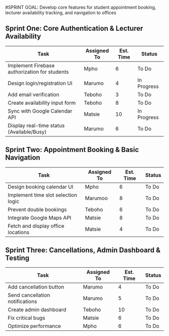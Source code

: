 #SPRINT GOAL:
Develop core features for student appointment booking, lecturer availability tracking, and navigation to offices

## Sprint One: Core Authentication & Lecturer Availability

| **Task**           |Assigned To |  Est. Time | **Status**|
|-------             |---              |---             |---        |
|Implement Firebase authorization for students| Mpho| 6 |To Do|
|Design login/registration UI|Marumo| 4| In Progress|
|Add email verification|Teboho|3|To Do|
|Create availability input form|Teboho|8|To Do|
|Sync with Google Calendar API|Matsie|10|In Progress|
|	Display real-time status (Available/Busy)|Marumo|6| To Do|

## Sprint Two: Appointment Booking & Basic Navigation
| **Task**           |Assigned To |  Est. Time | **Status**|
|-------             |---              |---             |---        |
|Design booking calendar UI|Mpho|6|To Do|
|Implement time slot selection logic|Marumoo|8|To Do|
|Prevent double bookings|Teboho|6|To Do|
|Integrate Google Maps API|Matsie|8|To Do|
|Fetch and display office locations|Matsie|4|To Do|

## Sprint Three: Cancellations, Admin Dashboard & Testing
| **Task**           |Assigned To |  Est. Time | **Status**|
|-------             |---              |---             |---        |
|Add cancellation button|Marumo|4|To Do|
|Send cancellation notifications|Marumo|5|To Do|
|Create admin dashboard|Teboho|10|To Do|
|Fix critical bugs|Matsie|6|To Do|
|Optimize performance|Mpho|6|To Do|

